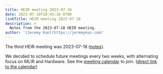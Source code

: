 ```yaml
---
title: HEIR meeting 2023-07-18
date: 2023-07-18T10:43:16-0700
linkTitle: HEIR meeting 2023-07-18
description: >
  Notes from the 2023-07-18 HEIR meeting.
author: '[Jeremy Kun](https://jeremykun.com)'
---
```


The third HEIR meeting was 2023-07-18
([notes](https://docs.google.com/document/d/1DXdyUCmevqY8RJI3kM8oO5nWDEITFIVBPIbucONOB-k/edit?usp=sharing)).

We decided to schedule future meetings every two weeks, with alternating focus
on MLIR and Hardware. See the [meeting calendar](https://heir.dev/community/) to
join.
([direct link to the calendar](https://calendar.google.com/calendar/u/0/embed?src=c85ecb3cda4bfb7daa3da95d5aeb19672930501b49d17896e65fa3f963f17a80@group.calendar.google.com&ctz=America/Los_Angeles))

<!-- mdformat global-off -->

